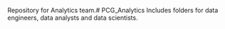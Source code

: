 Repository for Analytics team.# PCG_Analytics
Includes folders for data engineers, data analysts and data scientists.
